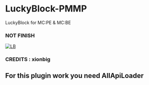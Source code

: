 # LuckyBlock-PMMP
LuckyBlock for MC:PE &amp; MC:BE 
### NOT FINISH
[![LB](https://cdn.discordapp.com/attachments/429004908629327873/481971010007203840/LuckyBlock.jpg)]()
### CREDITS : xionbig
## For this plugin work you need AllApiLoader
